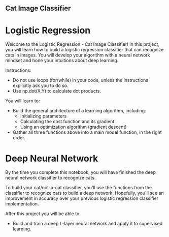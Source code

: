 ## Cat Image Classifier

# Logistic Regression

Welcome to the Logistic Regression - Cat Image Classifier! In this project, you will learn how to build a logistic regression classifier that can recognize cats in images. You will develop your algorithm with a neural network mindset and hone your intuitions about deep learning.

Instructions:

- Do not use loops (for/while) in your code, unless the instructions explicitly ask you to do so.
- Use np.dot(X,Y) to calculate dot products.

You will learn to:

- Build the general architecture of a learning algorithm, including:
  - Initializing parameters
  - Calculating the cost function and its gradient
  - Using an optimization algorithm (gradient descent)
- Gather all three functions above into a main model function, in the right order.

# Deep Neural Network

By the time you complete this notebook, you will have finished the deep neural network classifier to recognize cats.

To build your cat/not-a-cat classifier, you'll use the functions from the classifier to recognize cats to build a deep network. Hopefully, you'll see an improvement in accuracy over your previous logistic regression classifier implementation.

After this project you will be able to:

- Build and train a deep L-layer neural network and apply it to supervised learning.

